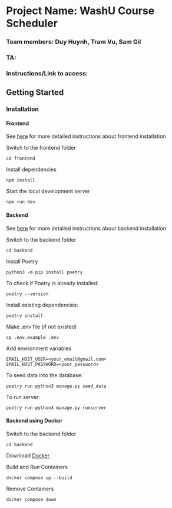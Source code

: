# Project Name: WashU Course Scheduler

### Team members: Duy Huynh, Tram Vu, Sam Gil

### TA: <Insert Here>

### Instructions/Link to access: <insert here>

## Getting Started

### Installation

#### Frontend

See [here](./frontend/README.md) for more detailed instructions about frontend installation

Switch to the frontend folder
```
cd frontend
```

Install dependencies
```
npm install
```

Start the local development server
```
npm run dev
```


#### Backend
See [here](./backend/README.md) for more detailed instructions about backend installation

Switch to the backend folder
```
cd backend
```

Install Poetry
```
python3 -m pip install poetry
```

To check if Poetry is already installed:

```
poetry --version
```

Install existing dependencies:
```
poetry install
```

Make .env file (if not existed)
```
cp .env.example .env
```

Add environment variables
```
EMAIL_HOST_USER=<your_email@gmail.com>
EMAIL_HOST_PASSWORD=<your_password>
```

To seed data into the database:

```
poetry run python3 manage.py seed_data
```

To run server:
```
poetry run python3 manage.py runserver
```

#### Backend using Docker
Switch to the backend folder
```
cd backend
```

Download [Docker](https://www.docker.com/get-started/)

Build and Run Containers
```
docker compose up --build
```

Remove Containers
```
docker compose down
```
